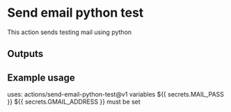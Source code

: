 # Send email python test

This action sends testing mail using python

## Outputs
## Example usage
uses: actions/send-email-python-test@v1
variables ${{ secrets.MAIL_PASS }} ${{ secrets.GMAIL_ADDRESS }} must be set
